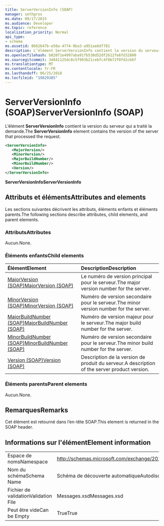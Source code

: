 ```yaml
---
title: ServerVersionInfo (SOAP)
manager: sethgros
ms.date: 09/17/2015
ms.audience: Developer
ms.topic: reference
localization_priority: Normal
api_type:
- schema
ms.assetid: 8662647b-e50a-4774-9ba3-a951ae6df781
description: L’élément ServerVersionInfo contient la version du serveur qui a traité la demande.
ms.openlocfilehash: b02071e4997aba91fb538d52df2612fe6fd32800
ms.sourcegitcommit: 34041125dc8c5f993b21cebfc4f8b72f0fd2cb6f
ms.translationtype: MT
ms.contentlocale: fr-FR
ms.lasthandoff: 06/25/2018
ms.locfileid: "19829385"
---
```

# <a name="serverversioninfo-soap"></a><span data-ttu-id="6e346-103">ServerVersionInfo (SOAP)</span><span class="sxs-lookup"><span data-stu-id="6e346-103">ServerVersionInfo (SOAP)</span></span>

<span data-ttu-id="6e346-104">L’élément **ServerVersionInfo** contient la version du serveur qui a traité la demande.</span><span class="sxs-lookup"><span data-stu-id="6e346-104">The **ServerVersionInfo** element contains the version of the server that processed the request.</span></span> 
  
```XML
<ServerVersionInfo>
   <MajorVersion/>
   <MinorVersion/>
   <MajorBuildNumber/>
   <MinorBuildNumber/>
   <Version/>
</ServerVersionInfo>
```

 <span data-ttu-id="6e346-105">**ServerVersionInfo**</span><span class="sxs-lookup"><span data-stu-id="6e346-105">**ServerVersionInfo**</span></span>
## <a name="attributes-and-elements"></a><span data-ttu-id="6e346-106">Attributs et éléments</span><span class="sxs-lookup"><span data-stu-id="6e346-106">Attributes and elements</span></span>

<span data-ttu-id="6e346-107">Les sections suivantes décrivent les attributs, éléments enfants et éléments parents.</span><span class="sxs-lookup"><span data-stu-id="6e346-107">The following sections describe attributes, child elements, and parent elements.</span></span>
  
### <a name="attributes"></a><span data-ttu-id="6e346-108">Attributs</span><span class="sxs-lookup"><span data-stu-id="6e346-108">Attributes</span></span>

<span data-ttu-id="6e346-109">Aucun.</span><span class="sxs-lookup"><span data-stu-id="6e346-109">None.</span></span>
  
### <a name="child-elements"></a><span data-ttu-id="6e346-110">Éléments enfants</span><span class="sxs-lookup"><span data-stu-id="6e346-110">Child elements</span></span>

|<span data-ttu-id="6e346-111">**Élément**</span><span class="sxs-lookup"><span data-stu-id="6e346-111">**Element**</span></span>|<span data-ttu-id="6e346-112">**Description**</span><span class="sxs-lookup"><span data-stu-id="6e346-112">**Description**</span></span>|
|:-----|:-----|
|[<span data-ttu-id="6e346-113">MajorVersion (SOAP)</span><span class="sxs-lookup"><span data-stu-id="6e346-113">MajorVersion (SOAP)</span></span>](majorversion-soap.md) <br/> |<span data-ttu-id="6e346-114">Le numéro de version principal pour le serveur.</span><span class="sxs-lookup"><span data-stu-id="6e346-114">The major version number for the server.</span></span>  <br/> |
|[<span data-ttu-id="6e346-115">MinorVersion (SOAP)</span><span class="sxs-lookup"><span data-stu-id="6e346-115">MinorVersion (SOAP)</span></span>](minorversion-soap.md) <br/> |<span data-ttu-id="6e346-116">Numéro de version secondaire pour le serveur.</span><span class="sxs-lookup"><span data-stu-id="6e346-116">The minor version number for the server.</span></span>  <br/> |
|[<span data-ttu-id="6e346-117">MajorBuildNumber (SOAP)</span><span class="sxs-lookup"><span data-stu-id="6e346-117">MajorBuildNumber (SOAP)</span></span>](majorbuildnumber-soap.md) <br/> |<span data-ttu-id="6e346-118">Numéro de version majeur pour le serveur.</span><span class="sxs-lookup"><span data-stu-id="6e346-118">The major build number for the server.</span></span>  <br/> |
|[<span data-ttu-id="6e346-119">MinorBuildNumber (SOAP)</span><span class="sxs-lookup"><span data-stu-id="6e346-119">MinorBuildNumber (SOAP)</span></span>](minorbuildnumber-soap.md) <br/> |<span data-ttu-id="6e346-120">Numéro de version secondaire pour le serveur.</span><span class="sxs-lookup"><span data-stu-id="6e346-120">The minor build number for the server.</span></span>  <br/> |
|[<span data-ttu-id="6e346-121">Version (SOAP)</span><span class="sxs-lookup"><span data-stu-id="6e346-121">Version (SOAP)</span></span>](version-soap.md) <br/> |<span data-ttu-id="6e346-122">Description de la version de produit du serveur.</span><span class="sxs-lookup"><span data-stu-id="6e346-122">A description of the server product version.</span></span>  <br/> |
   
### <a name="parent-elements"></a><span data-ttu-id="6e346-123">Éléments parents</span><span class="sxs-lookup"><span data-stu-id="6e346-123">Parent elements</span></span>

<span data-ttu-id="6e346-124">Aucun.</span><span class="sxs-lookup"><span data-stu-id="6e346-124">None.</span></span>
  
## <a name="remarks"></a><span data-ttu-id="6e346-125">Remarques</span><span class="sxs-lookup"><span data-stu-id="6e346-125">Remarks</span></span>

<span data-ttu-id="6e346-126">Cet élément est retourné dans l’en-tête SOAP.</span><span class="sxs-lookup"><span data-stu-id="6e346-126">This element is returned in the SOAP header.</span></span>
  
## <a name="element-information"></a><span data-ttu-id="6e346-127">Informations sur l'élément</span><span class="sxs-lookup"><span data-stu-id="6e346-127">Element information</span></span>

|||
|:-----|:-----|
|<span data-ttu-id="6e346-128">Espace de noms</span><span class="sxs-lookup"><span data-stu-id="6e346-128">Namespace</span></span>  <br/> |http://schemas.microsoft.com/exchange/2010/Autodiscover  <br/> |
|<span data-ttu-id="6e346-129">Nom du schéma</span><span class="sxs-lookup"><span data-stu-id="6e346-129">Schema Name</span></span>  <br/> |<span data-ttu-id="6e346-130">Schéma de découverte automatique</span><span class="sxs-lookup"><span data-stu-id="6e346-130">Autodiscover schema</span></span>  <br/> |
|<span data-ttu-id="6e346-131">Fichier de validation</span><span class="sxs-lookup"><span data-stu-id="6e346-131">Validation File</span></span>  <br/> |<span data-ttu-id="6e346-132">Messages.xsd</span><span class="sxs-lookup"><span data-stu-id="6e346-132">Messages.xsd</span></span>  <br/> |
|<span data-ttu-id="6e346-133">Peut être vide</span><span class="sxs-lookup"><span data-stu-id="6e346-133">Can be Empty</span></span>  <br/> |<span data-ttu-id="6e346-134">True</span><span class="sxs-lookup"><span data-stu-id="6e346-134">True</span></span>  <br/> |
   

